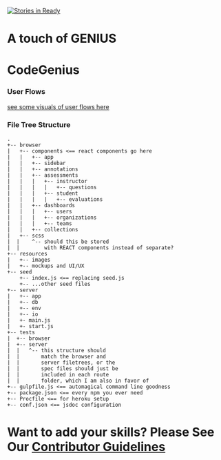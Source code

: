 [![Stories in Ready](https://badge.waffle.io/jes708/CodeGenius.png?label=ready&title=Ready)](https://waffle.io/jes708/CodeGenius)
# A touch of GENIUS


# CodeGenius


### User Flows

[see some visuals of user flows here](https://www.evernote.com/pub/jwbackes/codegenius)


### File Tree Structure
```
.
+-- browser
|   +-- components <== react components go here
|   |   +-- app
|   |   +-- sidebar
|   |   +-- annotations
|   |   +-- assessments
|   |   |   +-- instructor
|   |   |   |   +-- questions
|   |   |   +-- student
|   |   |   |   +-- evaluations
|   |   +-- dashboards
|   |   |   +-- users
|   |   |   +-- organizations
|   |   |   +-- teams
|   |   +-- collections
|   +-- scss
|  |    ^-- should this be stored
|  |        with REACT components instead of separate?
+-- resources
|   +-- images
|   +-- mockups and UI/UX
+-- seed
    +-- index.js <== replacing seed.js
    +-- ...other seed files
+-- server
|   +-- app
|   +-- db
|   +-- env
|   +-- io
|   +- main.js
|   +- start.js
+-- tests
|  +-- browser
|  +-- server
|  |   ^-- this structure should
|  |       match the browser and
|  |       server filetrees, or the
|  |       spec files should just be
|  |       included in each route
|  |       folder, which I am also in favor of
+-- gulpfile.js <== automagical command line goodness
+-- package.json <== every npm you ever need
+-- Procfile <== for heroku setup
+-- conf.json <== jsdoc configuration
```


# Want to add your skills? Please See Our [Contributor Guidelines](/contributing.md)

